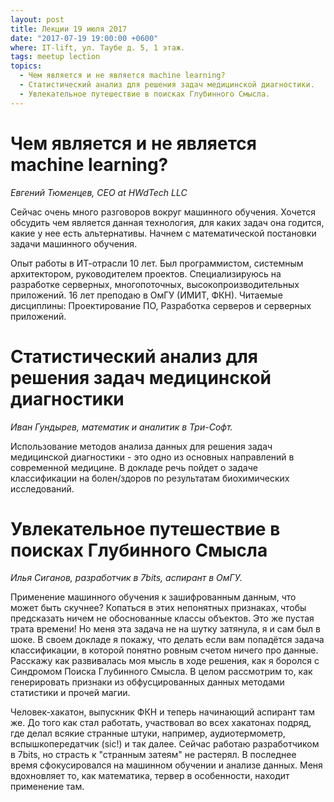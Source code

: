 ```yaml
---
layout: post
title: Лекции 19 июля 2017
date: "2017-07-19 19:00:00 +0600"
where: IT-lift, ул. Таубе д. 5, 1 этаж.
tags: meetup lection
topics:
  - Чем является и не является machine learning?
  - Статистический анализ для решения задач медицинской диагностики.
  - Увлекательное путешествие в поисках Глубинного Смысла.
---
```


# Чем является и не является machine learning?

_Евгений Тюменцев, CEO at HWdTech LLC_

Сейчас очень много разговоров вокруг машинного обучения. Хочется обсудить чем является данная технология, для каких задач она годится, какие у нее есть альтернативы. Начнем с математической постановки задачи машинного обучения.

Опыт работы в ИТ-отрасли 10 лет. Был программистом, системным архитектором, руководителем проектов. Специализируюсь на разработке серверных, многопоточных, высокопроизводительных приложений.
16 лет преподаю в ОмГУ (ИМИТ, ФКН). Читаемые дисциплины: Проектирование ПО, Разработка серверов и серверных приложений.


# Статистический анализ для решения задач медицинской диагностики

_Иван Гундырев, математик и аналитик в Три-Софт._

Использование методов анализа данных для решения задач медицинской диагностики - это одно из основных направлений в современной медицине. В докладе речь пойдет о задаче классификации на болен/здоров по результатам биохимических исследований.


# Увлекательное путешествие в поисках Глубинного Смысла

_Илья Сиганов, разработчик в 7bits, аспирант в ОмГУ._

Применение машинного обучения к зашифрованным данным, что может быть скучнее? Копаться в этих непонятных признаках, чтобы предсказать ничем не обоснованные классы объектов. Это же пустая трата времени! Но меня эта задача не на шутку затянула, я и сам был в шоке.
В своем докладе я покажу, что делать если вам попадётся задача классификации, в которой понятно ровным счетом ничего про данные. Расскажу как развивалась моя мысль в ходе решения, как я боролся с Синдромом Поиска Глубинного Смысла. В целом рассмотрим то, как генерировать признаки из обфусцированных данных методами статистики и прочей магии.

Человек-хакатон, выпускник ФКН и теперь начинающий аспирант там же. До того как стал работать, участвовал во всех хакатонах подряд, где делал всякие странные штуки, например, аудиотермометр, вспышкопередатчик (sic!) и так далее.
Сейчас работаю разработчиком в 7bits, но страсть к "странным затеям" не растерял. В последнее время сфокусировался на машинном обучении и анализе данных.
Меня вдохновляет то, как математика, тервер в особенности, находит применение там.
